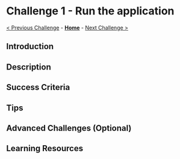 # Challenge 1 - Run the application

[< Previous Challenge](./Challenge00.md) - **[Home](../README.md)** - [Next Challenge >](./Challenge02.md)

## Introduction

## Description

## Success Criteria

## Tips

## Advanced Challenges (Optional)

## Learning Resources

